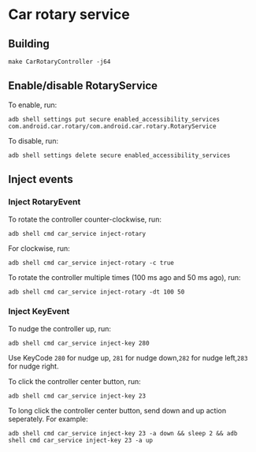 # Car rotary service

## Building
```
make CarRotaryController -j64
```

## Enable/disable RotaryService
To enable, run:
```
adb shell settings put secure enabled_accessibility_services com.android.car.rotary/com.android.car.rotary.RotaryService
```
To disable, run:
```
adb shell settings delete secure enabled_accessibility_services
```

## Inject events

### Inject RotaryEvent
To rotate the controller counter-clockwise, run:
```
adb shell cmd car_service inject-rotary
```
For clockwise, run:
```
adb shell cmd car_service inject-rotary -c true
```
To rotate the controller multiple times (100 ms ago and 50 ms ago), run:
```
adb shell cmd car_service inject-rotary -dt 100 50
```

### Inject KeyEvent
To nudge the controller up, run:
```
adb shell cmd car_service inject-key 280
```
Use KeyCode ```280``` for nudge up, ```281``` for nudge down,```282``` for nudge left,```283``` for
nudge right.

To click the controller center button, run:
```
adb shell cmd car_service inject-key 23
```

To long click the controller center button, send down and up action seperately. For example:
```
adb shell cmd car_service inject-key 23 -a down && sleep 2 && adb shell cmd car_service inject-key 23 -a up
```

